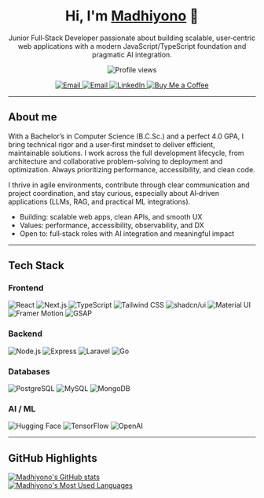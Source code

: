 <h1 align="center">Hi, I'm <a href="https://github.com/madhiyono">Madhiyono</a> 👋</h1>
<p align="center">
  Junior Full‑Stack Developer passionate about building scalable, user‑centric web applications with a modern JavaScript/TypeScript foundation and pragmatic AI integration.
</p>

<p align="center">
  <img alt="Profile views" src="https://komarev.com/ghpvc/?username=madhiyono&label=Profile%20views&color=0e75b6&style=flat" />
</p>
<p align="center">
  <a href="https://madhiyono.dev">
    <img alt="Email" src="https://img.shields.io/badge/Portfolio-Visit-543DE0?style=for-the-badge" />
  </a>
  <a href="mailto:madhiyonoo@gmail.com">
    <img alt="Email" src="https://img.shields.io/badge/Email-Contact-D14836?style=for-the-badge&logo=gmail&logoColor=white" />
  </a>
  <a href="https://www.linkedin.com/in/madhiyono/">
    <img alt="LinkedIn" src="https://img.shields.io/badge/LinkedIn-Connect-0A66C2?style=for-the-badge&logo=linkedin&logoColor=white" />
  </a>
  <a href="https://www.buymeacoffee.com/madhiyonooe">
    <img alt="Buy Me a Coffee" src="https://img.shields.io/badge/Buy%20Me%20a%20Coffee-Support-FFDD00?style=for-the-badge&logo=buymeacoffee&logoColor=000" />
  </a>
</p>

---

## About me
With a Bachelor’s in Computer Science (B.C.Sc.) and a perfect 4.0 GPA, I bring technical rigor and a user‑first mindset to deliver efficient, maintainable solutions. I work across the full development lifecycle, from architecture and collaborative problem-solving to deployment and optimization. Always prioritizing performance, accessibility, and clean code.

I thrive in agile environments, contribute through clear communication and project coordination, and stay curious, especially about AI‑driven applications (LLMs, RAG, and practical ML integrations).

- Building: scalable web apps, clean APIs, and smooth UX  
- Values: performance, accessibility, observability, and DX  
- Open to: full‑stack roles with AI integration and meaningful impact

---

## Tech Stack

### Frontend
![React](https://img.shields.io/badge/React-61DAFB?style=for-the-badge&logo=react&logoColor=000)
![Next.js](https://img.shields.io/badge/Next.js-000000?style=for-the-badge&logo=nextdotjs&logoColor=fff)
![TypeScript](https://img.shields.io/badge/TypeScript-3178C6?style=for-the-badge&logo=typescript&logoColor=fff)
![Tailwind CSS](https://img.shields.io/badge/Tailwind%20CSS-06B6D4?style=for-the-badge&logo=tailwindcss&logoColor=fff)
![shadcn/ui](https://img.shields.io/badge/shadcn%2Fui-111111?style=for-the-badge)
![Material UI](https://img.shields.io/badge/MUI-007FFF?style=for-the-badge&logo=mui&logoColor=fff)
![Framer Motion](https://img.shields.io/badge/Framer%20Motion-0055FF?style=for-the-badge&logo=framer&logoColor=fff)
![GSAP](https://img.shields.io/badge/GSAP-88CE02?style=for-the-badge&logo=greensock&logoColor=000)

### Backend
![Node.js](https://img.shields.io/badge/Node.js-339933?style=for-the-badge&logo=nodedotjs&logoColor=fff)
![Express](https://img.shields.io/badge/Express-000000?style=for-the-badge&logo=express&logoColor=fff)
![Laravel](https://img.shields.io/badge/Laravel-FF2D20?style=for-the-badge&logo=laravel&logoColor=fff)
![Go](https://img.shields.io/badge/Go-00ADD8?style=for-the-badge&logo=go&logoColor=fff)

### Databases
![PostgreSQL](https://img.shields.io/badge/PostgreSQL-4169E1?style=for-the-badge&logo=postgresql&logoColor=fff)
![MySQL](https://img.shields.io/badge/MySQL-4479A1?style=for-the-badge&logo=mysql&logoColor=fff)
![MongoDB](https://img.shields.io/badge/MongoDB-47A248?style=for-the-badge&logo=mongodb&logoColor=fff)

### AI / ML
![Hugging Face](https://img.shields.io/badge/Hugging%20Face-FFD21E?style=for-the-badge&logo=huggingface&logoColor=000)
![TensorFlow](https://img.shields.io/badge/TensorFlow-FF6F00?style=for-the-badge&logo=tensorflow&logoColor=fff)
![OpenAI](https://img.shields.io/badge/OpenAI-412991?style=for-the-badge&logo=openai&logoColor=fff)

---

## GitHub Highlights

[![Madhiyono's GitHub stats](https://github-readme-stats.vercel.app/api?username=madhiyono)](https://github.com/anuraghazra/github-readme-stats)  
[<img alt="Madhiyono's Most Used Languages" src="https://github-readme-stats.vercel.app/api/top-langs/?username=madhiyono&count_private=true&layout=compact">](#)
